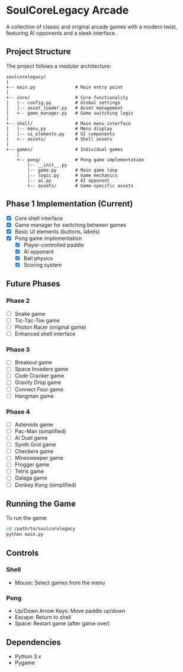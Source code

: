 # SoulCoreLegacy Arcade

A collection of classic and original arcade games with a modern twist, featuring AI opponents and a sleek interface.

## Project Structure

The project follows a modular architecture:

```
soulcorelegacy/
|
+-- main.py               # Main entry point
|
+-- core/                 # Core functionality
|   |-- config.py         # Global settings
|   |-- asset_loader.py   # Asset management
|   +-- game_manager.py   # Game switching logic
|
+-- shell/                # Main menu interface
|   |-- menu.py           # Menu display
|   |-- ui_elements.py    # UI components
|   +-- assets/           # Shell assets
|
+-- games/                # Individual games
    |
    +-- pong/             # Pong game implementation
        |-- __init__.py
        |-- game.py       # Main game loop
        |-- logic.py      # Game mechanics
        |-- ai.py         # AI opponent
        +-- assets/       # Game-specific assets
```

## Phase 1 Implementation (Current)

- [x] Core shell interface
- [x] Game manager for switching between games
- [x] Basic UI elements (buttons, labels)
- [x] Pong game implementation
  - [x] Player-controlled paddle
  - [x] AI opponent
  - [x] Ball physics
  - [x] Scoring system

## Future Phases

### Phase 2
- [ ] Snake game
- [ ] Tic-Tac-Toe game
- [ ] Photon Racer (original game)
- [ ] Enhanced shell interface

### Phase 3
- [ ] Breakout game
- [ ] Space Invaders game
- [ ] Code Cracker game
- [ ] Gravity Drop game
- [ ] Connect Four game
- [ ] Hangman game

### Phase 4
- [ ] Asteroids game
- [ ] Pac-Man (simplified)
- [ ] AI Duel game
- [ ] Synth Grid game
- [ ] Checkers game
- [ ] Minesweeper game
- [ ] Frogger game
- [ ] Tetris game
- [ ] Galaga game
- [ ] Donkey Kong (simplified)

## Running the Game

To run the game:

```bash
cd /path/to/soulcorelegacy
python main.py
```

## Controls

### Shell
- Mouse: Select games from the menu

### Pong
- Up/Down Arrow Keys: Move paddle up/down
- Escape: Return to shell
- Space: Restart game (after game over)

## Dependencies

- Python 3.x
- Pygame
